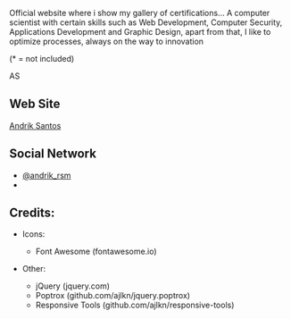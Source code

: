 Official website where i show my gallery of certifications... A computer scientist with certain skills such as Web Development, Computer Security, Applications Development and Graphic Design, apart from that, I like to optimize processes, always on the way to innovation

(* = not included)

AS
## Web Site
[Andrik Santos](https://andriksantos.github.io)

## Social Network
- [@andrik_rsm]()
- []()


## Credits:
  - Icons:
    - Font Awesome (fontawesome.io)

- Other:
  - jQuery (jquery.com)
  - Poptrox (github.com/ajlkn/jquery.poptrox)
  - Responsive Tools (github.com/ajlkn/responsive-tools)